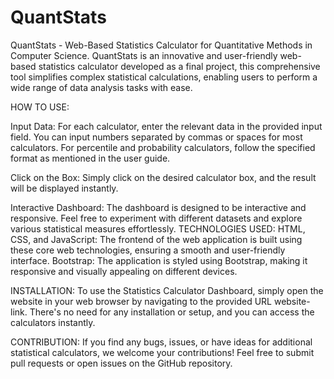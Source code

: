 # QuantStats
QuantStats - Web-Based Statistics Calculator for Quantitative Methods in Computer Science. QuantStats is an innovative and user-friendly web-based statistics calculator developed as a final project, this comprehensive tool simplifies complex statistical calculations, enabling users to perform a wide range of data analysis tasks with ease.

HOW TO USE:

Input Data: For each calculator, enter the relevant data in the provided input field. You can input numbers separated by commas or spaces for most calculators. For percentile and probability calculators, follow the specified format as mentioned in the user guide.

Click on the Box: Simply click on the desired calculator box, and the result will be displayed instantly.

Interactive Dashboard: The dashboard is designed to be interactive and responsive. Feel free to experiment with different datasets and explore various statistical measures effortlessly.
TECHNOLOGIES USED: HTML, CSS, and JavaScript: The frontend of the web application is built using these core web technologies, ensuring a smooth and user-friendly interface. Bootstrap: The application is styled using Bootstrap, making it responsive and visually appealing on different devices.

INSTALLATION: To use the Statistics Calculator Dashboard, simply open the website in your web browser by navigating to the provided URL website-link. There's no need for any installation or setup, and you can access the calculators instantly.

CONTRIBUTION: If you find any bugs, issues, or have ideas for additional statistical calculators, we welcome your contributions! Feel free to submit pull requests or open issues on the GitHub repository.

